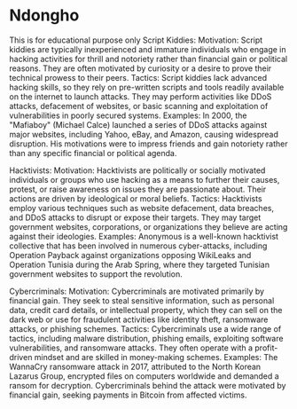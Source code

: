 # Ndongho
This is for educational purpose only
Script Kiddies:
Motivation: Script kiddies are typically inexperienced and immature individuals who engage in hacking activities for thrill and notoriety rather than financial gain or political reasons. They are often motivated by curiosity or a desire to prove their technical prowess to their peers.
Tactics: Script kiddies lack advanced hacking skills, so they rely on pre-written scripts and tools readily available on the internet to launch attacks. They may perform activities like DDoS attacks, defacement of websites, or basic scanning and exploitation of vulnerabilities in poorly secured systems.
Examples: In 2000, the "Mafiaboy" (Michael Calce) launched a series of DDoS attacks against major websites, including Yahoo, eBay, and Amazon, causing widespread disruption. His motivations were to impress friends and gain notoriety rather than any specific financial or political agenda.

Hacktivists:
Motivation: Hacktivists are politically or socially motivated individuals or groups who use hacking as a means to further their causes, protest, or raise awareness on issues they are passionate about. Their actions are driven by ideological or moral beliefs.
Tactics: Hacktivists employ various techniques such as website defacement, data breaches, and DDoS attacks to disrupt or expose their targets. They may target government websites, corporations, or organizations they believe are acting against their ideologies.
Examples: Anonymous is a well-known hacktivist collective that has been involved in numerous cyber-attacks, including Operation Payback against organizations opposing WikiLeaks and Operation Tunisia during the Arab Spring, where they targeted Tunisian government websites to support the revolution.

Cybercriminals:
Motivation: Cybercriminals are motivated primarily by financial gain. They seek to steal sensitive information, such as personal data, credit card details, or intellectual property, which they can sell on the dark web or use for fraudulent activities like identity theft, ransomware attacks, or phishing schemes.
Tactics: Cybercriminals use a wide range of tactics, including malware distribution, phishing emails, exploiting software vulnerabilities, and ransomware attacks. They often operate with a profit-driven mindset and are skilled in money-making schemes.
Examples: The WannaCry ransomware attack in 2017, attributed to the North Korean Lazarus Group, encrypted files on computers worldwide and demanded a ransom for decryption. Cybercriminals behind the attack were motivated by financial gain, seeking payments in Bitcoin from affected victims.

